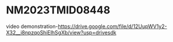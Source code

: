 # NM2023TMID08448
video demonstration-https://drive.google.com/file/d/12UupWV1y2-X32__i8npzqoShiElhSgXb/view?usp=drivesdk
